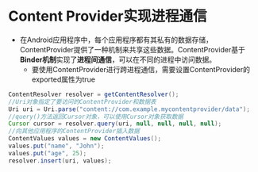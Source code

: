 # Content Provider实现进程通信
- 在Android应用程序中，每个应用程序都有其私有的数据存储，ContentProvider提供了一种机制来共享这些数据。ContentProvider基于**Binder机制**实现了**进程间通信**，可以在不同的进程中访问数据。
	- 要使用ContentProvider进行跨进程通信，需要设置ContentProvider的exported属性为true
```java
ContentResolver resolver = getContentResolver();
//Uri对象指定了要访问的ContentProvider和数据表
Uri uri = Uri.parse("content://com.example.mycontentprovider/data");
//query()方法返回Cursor对象，可以使用Cursor对象获取数据
Cursor cursor = resolver.query(uri, null, null, null, null);
//向其他应用程序的ContentProvider插入数据
ContentValues values = new ContentValues();
values.put("name", "John");
values.put("age", 25);
resolver.insert(uri, values);

```